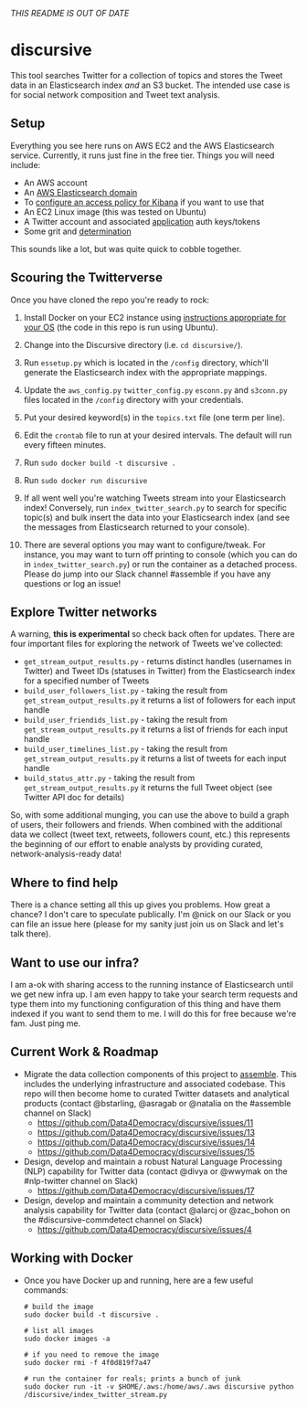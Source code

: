 *THIS README IS OUT OF DATE*

# discursive

This tool searches Twitter for a collection of topics and stores the Tweet data in an Elasticsearch index _and_ an S3 bucket. The intended use case is for social network composition and Tweet text analysis. 

## Setup

Everything you see here runs on AWS EC2 and the AWS Elasticsearch service. Currently, it runs just fine in the free tier. Things you will need include:

- An AWS account
- An [AWS Elasticsearch domain](http://docs.aws.amazon.com/elasticsearch-service/latest/developerguide/es-gsg.html)
- To [configure an access policy for Kibana](https://aws.amazon.com/blogs/security/how-to-control-access-to-your-amazon-elasticsearch-service-domain/) if you want to use that
- An EC2 Linux image (this was tested on Ubuntu)
- A Twitter account and associated [application](https://apps.twitter.com/) auth keys/tokens
- Some grit and [determination](http://www.memecenter.com/fun/333919/determination)

This sounds like a lot, but was quite quick to cobble together.

## Scouring the Twitterverse

Once you have cloned the repo you're ready to rock:

1. Install Docker on your EC2 instance using [instructions appropriate for your OS](https://docs.docker.com/engine/getstarted/step_one/#/docker-for-linux) (the code in this repo is run using Ubuntu).

2. Change into the Discursive directory (i.e. `cd discursive/`).

3. Run `essetup.py` which is located in the `/config` directory, which'll generate the Elasticsearch index with the appropriate mappings.

4. Update the `aws_config.py` `twitter_config.py` `esconn.py` and `s3conn.py` files located in the `/config` directory with your credentials.

5. Put your desired keyword(s) in the `topics.txt` file (one term per line).

6. Edit the `crontab` file to run at your desired intervals. The default will run every fifteen minutes. 

7. Run `sudo docker build -t discursive .`

8. Run `sudo docker run discursive`

9. If all went well you're watching Tweets stream into your Elasticsearch index! Conversely, run `index_twitter_search.py` to search for specific topic(s) and bulk insert the data into your Elasticsearch index (and see the messages from Elasticsearch returned to your console).

10. There are several options you may want to configure/tweak. For instance, you may want to turn off printing to console (which you can do in `index_twitter_search.py`) or run the container as a detached process. Please do jump into our Slack channel #assemble if you have any questions or log an issue!

## Explore Twitter networks

A warning, **this is experimental** so check back often for updates. There are four important files for exploring the network of Tweets we've collected:

* `get_stream_output_results.py` - returns distinct handles (usernames in Twitter) and Tweet IDs (statuses in Twitter) from the Elasticsearch index for a specified number of Tweets 
* `build_user_followers_list.py` - taking the result from `get_stream_output_results.py` it returns a list of followers for each input handle
* `build_user_friendids_list.py` - taking the result from `get_stream_output_results.py` it returns a list of friends for each input handle
* `build_user_timelines_list.py` - taking the result from `get_stream_output_results.py` it returns a list of tweets for each input handle
* `build_status_attr.py` - taking the result from `get_stream_output_results.py` it returns the full Tweet object (see Twitter API doc for details)

So, with some additional munging, you can use the above to build a graph of users, their followers and friends. When combined with the additional data we collect (tweet text, retweets, followers count, etc.) this represents the beginning of our effort to enable analysts by providing curated, network-analysis-ready data! 

## Where to find help

There is a chance setting all this up gives you problems. How great a chance? I don't care to speculate publically. I'm @nick on our Slack or you can file an issue here (please for my sanity just join us on Slack and let's talk there).

## Want to use our infra?

I am a-ok with sharing access to the running instance of Elasticsearch until we get new infra up. I am even happy to take your search term requests and type them into my functioning configuration of this thing and have them indexed if you want to send them to me. I will do this for free because we're fam. Just ping me. 

## Current Work & Roadmap

- Migrate the data collection components of this project to [assemble](https://github.com/Data4Democracy/assemble). This includes the underlying
infrastructure and associated codebase. This repo will then become home to curated Twitter datasets and analytical products (contact @bstarling, @asragab or @natalia on the #assemble channel on Slack)
    - https://github.com/Data4Democracy/discursive/issues/11
    - https://github.com/Data4Democracy/discursive/issues/13
    - https://github.com/Data4Democracy/discursive/issues/14
    - https://github.com/Data4Democracy/discursive/issues/15
- Design, develop and maintain a robust Natural Language Processing (NLP) capability for Twitter data (contact @divya or @wwymak on the #nlp-twitter channel on Slack)
    - https://github.com/Data4Democracy/discursive/issues/17
- Design, develop and maintain a community detection and network analysis capability for Twitter data (contact @alarcj or @zac_bohon on the #discursive-commdetect channel on Slack)
    - https://github.com/Data4Democracy/discursive/issues/4

## Working with Docker

- Once you have Docker up and running, here are a few useful commands:
    ```
    # build the image
    sudo docker build -t discursive .

    # list all images
    sudo docker images -a

    # if you need to remove the image
    sudo docker rmi -f 4f0d819f7a47

    # run the container for reals; prints a bunch of junk
    sudo docker run -it -v $HOME/.aws:/home/aws/.aws discursive python /discursive/index_twitter_stream.py
    ```
